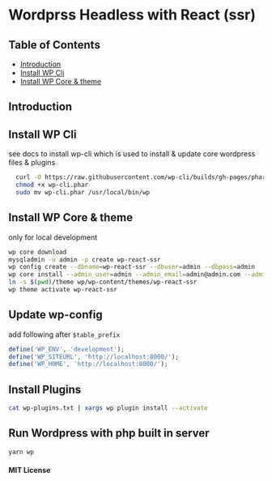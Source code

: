 Wordprss Headless with React (ssr)
==================================

## Table of Contents

*   [Introduction](#introduction)
*   [Install WP Cli](#install-wp-cli)
*   [Install WP Core & theme](#install-wp-core-&-theme)

## Introduction

## Install WP Cli

see docs to install wp-cli which is used to install & update
core wordpress files & plugins

```bash
  curl -O https://raw.githubusercontent.com/wp-cli/builds/gh-pages/phar/wp-cli.phar
  chmod +x wp-cli.phar
  sudo mv wp-cli.phar /usr/local/bin/wp
```

## Install WP Core & theme

only for local development

```bash
wp core download
mysqladmin -u admin -p create wp-react-ssr
wp config create --dbname=wp-react-ssr --dbuser=admin --dbpass=admin
wp core install --admin_user=admin --admin_email=admin@admin.com --admin_password=admin --url=http://localhost:8000/ --title="Wordprss Headless with React (ssr)"
ln -s $(pwd)/theme wp/wp-content/themes/wp-react-ssr
wp theme activate wp-react-ssr
```

## Update wp-config

add following after `$table_prefix`

```php
define('WP_ENV', 'development');
define('WP_SITEURL', 'http://localhost:8000/');
define('WP_HOME', 'http://localhost:8000/');
```

## Install Plugins

```bash
cat wp-plugins.txt | xargs wp plugin install --activate
```

## Run Wordpress with php built in server

```bash
yarn wp
```


#### MIT License
